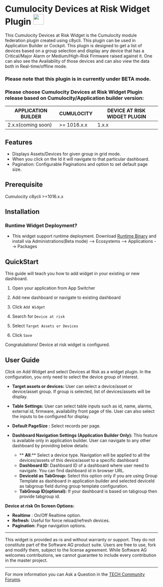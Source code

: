 # Cumulocity Devices at Risk Widget Plugin [<img width="35" src="https://user-images.githubusercontent.com/32765455/211497905-561e9197-18b9-43d5-a023-071d3635f4eb.png"/>](https://github.com/SoftwareAG/cumulocity-device-at-risk-widget-plugin/releases/download/1.0.0-beta/device-at-risk-runtime-widget-1.0.0-beta.zip)

This Cumulocity Devices at Risk Widget is the Cumulocity module federation plugin created using c8ycli. This plugin can be used in Application Builder or Cockpit. This plugin is designed to get a list of devices based on a group selection and display any device that has a Critical/Major Alarm or Medium/High-Risk Firmware raised against it.
One can also see the Availability of those devices and can also view the data both in Real-time/offline mode.

### Please note that this plugin is in currently under BETA mode.

### Please choose Cumulocity Devices at Risk Widget Plugin release based on Cumulocity/Application builder version:

|APPLICATION BUILDER | CUMULOCITY | DEVICE AT RISK WIDGET PLUGIN |
|--------------------|------------|------------------------------|
| 2.x.x(coming soon) | >= 1016.x.x| 1.x.x                        |

## Features
 - Displays Assets/Devices for given group in grid mode.
 - When you click on the Id it will navigate to that particular dashboard.  
 - Pagination: Configurable Paginations and option to set default page size.

## Prerequisite
   Cumulocity c8ycli >=1016.x.x
   
## Installation

  
### Runtime Widget Deployment?

* This widget support runtime deployment. Download [Runtime Binary](https://github.com/SoftwareAG/cumulocity-device-at-risk-widget-plugin/releases/download/1.0.0-beta/device-at-risk-runtime-widget-1.0.0-beta.zip) and install via Administrations(Beta mode) --> Ecosystems --> Applications --> Packages 

## QuickStart

This guide will teach you how to add widget in your existing or new dashboard.

1.  Open your application from App Switcher
    
2.  Add new dashboard or navigate to existing dashboard
    
3.  Click  `Add Widget`
    
4.  Search for  `Device at risk`
    
5.  Select  `Target Assets or Devices`
    
6.  Click  `Save`
    
Congratulations! Device at risk widget is configured.

## User Guide
Click on Add Widget and select Devices at Risk as a widget plugin. In the configuration, you only need to select the device group of interest.
-   **Target assets or devices:**  User can select a device/asset or device/asset group. If group is selected, list of devices/assets will be display.
    
-   **Table Settings:**  User can select table inputs such as  id, name, alarms, external id, firmware, availability  front page of tile. User can also select the inputs  to be configured for display.
    
-   **Default PageSize  :** Select records per page.
    
-   **Dashboard Navigation Settings (Application Builder Only):**  This feature is available only in application builder. User can navigate to any other dashboard by providing below details:
    -  ** **All**:**  Select a device type. Navigation will be applied to all the devices/assets of this device/asset to a specific dashboard
    -   **Dashboard ID:**  Dashboard ID of a dashboard where user need to navigate. You can find dashboard id in browser URL.
    -   **DeviceId as TabGroup:**  Select this option only if you are using Group Template as dashboard in application builder and selected deviceId as tabgroup field during group template configuration.
    -   **TabGroup ID(optional):**  If your dashboard is based on tabgroup then provide tabgroup id.
        
**Device at risk On Screen Options:**

-   **Realtime**  : On/Off Realtime option.
-   **Refresh**: Useful for force reload/refresh devices.
-   **Pagination**: Page navigation options.


------------------------------

This widget is provided as-is and without warranty or support. They do not constitute part of the Software AG product suite. Users are free to use, fork and modify them, subject to the license agreement. While Software AG welcomes contributions, we cannot guarantee to include every contribution in the master project.
_____________________
For more information you can Ask a Question in the [TECH Community Forums](https://tech.forums.softwareag.com/tag/Cumulocity-IoT).
